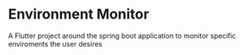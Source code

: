# Environment Monitor

A Flutter project around the spring boot application to monitor specific enviroments the user desires
